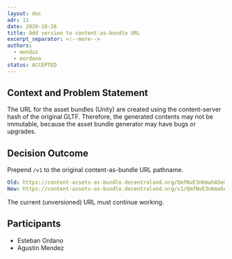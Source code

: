 ```yaml
---
layout: doc
adr: 11
date: 2020-10-26
title: Add version to content-as-bundle URL
excerpt_separator: <!--more-->
authors:
  - menduz
  - eordano
status: ACCEPTED
---
```


## Context and Problem Statement

The URL for the asset bundles (Unity) are created using the content-server hash of the original GLTF. Therefore, the generated contents may not be immutable, because the asset bundle generator may have bugs or upgrades.

<!--more-->

## Decision Outcome

Prepend `/v1` to the original content-as-bundle URL pathname.

```yaml
Old: https://content-assets-as-bundle.decentraland.org/QmfNvE3nKmahA5emnBnXN2LzydpYncHVz4xy4piw84Er1D
New: https://content-assets-as-bundle.decentraland.org/v1/QmfNvE3nKmahA5emnBnXN2LzydpYncHVz4xy4piw84Er1D
```

The current (unversioned) URL must continue working.

## Participants

- Esteban Ordano
- Agustin Mendez

